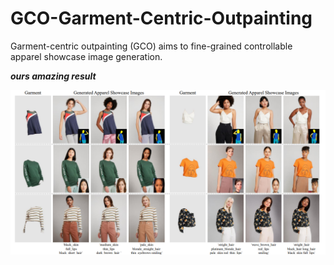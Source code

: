 # GCO-Garment-Centric-Outpainting
Garment-centric outpainting (GCO) aims to fine-grained controllable apparel showcase image generation.

***ours amazing result***

![result](page_images/teaser.png)
